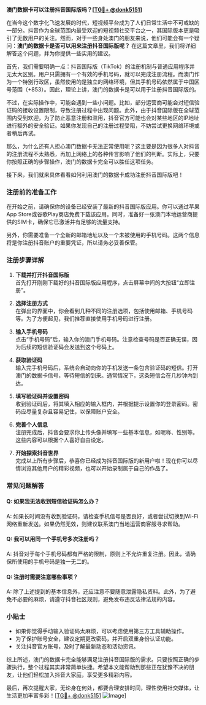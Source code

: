 **澳门数据卡可以注册抖音国际版吗？[[TG💪+ @donk5151](https://t.me/s/donk5151)]**

在当今这个数字化飞速发展的时代，短视频平台成为了人们日常生活中不可或缺的一部分。抖音作为全球范围内最受欢迎的短视频社交平台之一，其国际版本更是吸引了无数用户的关注。然而，对于一些身处澳门的朋友来说，他们可能会有一个疑问：**澳门的数据卡是否可以用来注册抖音国际版呢？** 在这篇文章里，我们将详细解答这个问题，并为你提供一些实用的建议。

首先，我们需要明确一点：抖音国际版（TikTok）的注册机制与普通应用程序并无太大区别。用户只需拥有一个有效的手机号码，就可以完成注册流程。而澳门作为一个特别行政区，虽然使用的是独立的网络环境，但其手机号码依然属于中国区号范围（+853）。因此，理论上讲，澳门的数据卡是可以用于注册抖音国际版的。

不过，在实际操作中，可能会遇到一些小问题。比如，部分运营商可能会对短信验证码的接收设置限制，导致注册过程中出现问题。此外，由于抖音国际版在全球范围内受到欢迎，为了防止恶意注册和滥用，抖音官方可能也会对某些地区的IP地址进行额外的安全验证。如果你发现自己的注册过程受阻，不妨尝试更换网络环境或者稍后再试。

那么，为什么还有人担心澳门数据卡无法正常使用呢？这主要是因为很多人对抖音的注册流程不太熟悉，再加上网络上的各种传言影响了他们的判断。实际上，只要你按照正确的步骤操作，澳门的数据卡完全可以胜任这项任务。

接下来，我们就来具体看看如何利用澳门的数据卡成功注册抖音国际版吧！

### 注册前的准备工作

在开始之前，请确保你的设备已经安装了最新的抖音国际版应用。你可以通过苹果App Store或谷歌Play商店免费下载该应用。同时，准备好一张澳门本地运营商提供的SIM卡，确保它已激活并有足够的流量支持。

另外，你需要准备一个全新的邮箱地址以及一个未被使用的手机号码。这两个信息将是你注册抖音账户的重要凭证，所以请务必妥善保管。

### 注册步骤详解

1. **下载并打开抖音国际版**  
   首先打开刚刚下载好的抖音国际版应用程序，点击屏幕中间的大按钮“立即注册”。

2. **选择注册方式**  
   在弹出的界面中，你会看到几种不同的注册选项，包括使用邮箱、手机号码等。为了方便起见，我们推荐直接使用手机号码进行注册。

3. **输入手机号码**  
   点击“手机号码”后，输入你的澳门手机号码。注意检查号码是否正确无误，因为后续的短信验证码会发送到这个号码上。

4. **获取验证码**  
   输入完手机号码后，系统会自动向你的手机发送一条包含验证码的短信。打开澳门的数据卡信号，等待短信的到来。通常情况下，这条短信会在几秒钟内到达。

5. **填写验证码并设置密码**  
   收到验证码后，将其填入相应的输入框内，并根据提示设置你的登录密码。密码应尽量复杂且容易记住，以保障账户安全。

6. **完善个人信息**  
   注册完成后，抖音会要求你上传头像并填写一些基本信息，如昵称、性别等。这些内容可以根据个人喜好自由设定。

7. **开始探索抖音世界**  
   完成以上所有步骤后，恭喜你已经成为抖音国际版的新用户啦！现在你可以尽情浏览其他用户的精彩视频，也可以开始录制属于自己的作品了。

### 常见问题解答

#### Q: 如果我无法收到短信验证码怎么办？
A: 如果长时间没有收到验证码，请检查手机信号是否良好，或者尝试切换到Wi-Fi网络重新发送。如果仍然无效，则建议联系澳门当地运营商客服寻求帮助。

#### Q: 我可以用同一个手机号多次注册吗？
A: 抖音对于每个手机号码都有严格的限制，原则上不允许重复注册。因此，请确保所使用的手机号码是独一无二的。

#### Q: 注册时需要注意哪些事项？
A: 除了上述提到的基本信息外，还应注意不要随意泄露隐私资料。此外，为了避免不必要的麻烦，请遵守抖音社区规则，避免发布违反法律法规的内容。

### 小贴士

- 如果你觉得手动输入验证码太麻烦，可以考虑使用第三方工具辅助操作。
- 为了保护账号安全，建议定期更改密码，并开启双重身份认证功能。
- 关注抖音官方账号，及时了解最新动态和活动资讯。

综上所述，澳门的数据卡完全能够满足注册抖音国际版的需求。只要按照正确的步骤执行，整个过程其实非常简单快捷。希望本文能帮助到那些正在犹豫不决的朋友，让他们轻松加入抖音大家庭，享受更多精彩内容。

最后，再次提醒大家，无论身在何处，都要合理安排时间，理性使用社交媒体，让生活更加丰富多彩！[[TG💪+ @donk5151](https://t.me/s/donk5151) ![Image](https://i.postimg.cc/rwNCRYN7/Snipaste-2025-04-30-17-27-05.png)]
